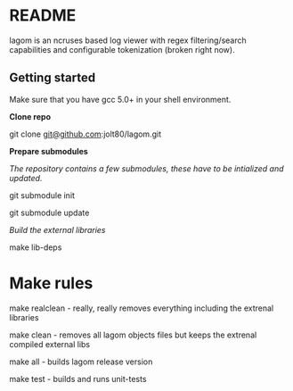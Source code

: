 # README #

lagom is an ncruses based log viewer with regex filtering/search capabilities and configurable tokenization (broken right now).

## Getting started ##

Make sure that you have gcc 5.0+ in your shell environment.

**Clone repo**

git clone git@github.com:jolt80/lagom.git

**Prepare submodules**

*The repository contains a few submodules, these have to be intialized and updated.*

git submodule init    

git submodule update

*Build the external libraries*

make lib-deps

# Make rules

make realclean - really, really removes everything including the extrenal libraries

make clean     - removes all lagom objects files but keeps the extrenal compiled external libs

make all       - builds lagom release version

make test      - builds and runs unit-tests